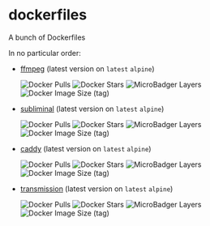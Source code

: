 # dockerfiles
A bunch of Dockerfiles

In no particular order:

- [ffmpeg](https://hub.docker.com/repository/docker/maxcanna/ffmpeg) (latest version on `latest` `alpine`)
    
    ![Docker Pulls](https://img.shields.io/docker/pulls/maxcanna/ffmpeg) ![Docker Stars](https://img.shields.io/docker/stars/maxcanna/ffmpeg) ![MicroBadger Layers](https://img.shields.io/microbadger/layers/maxcanna/ffmpeg) ![Docker Image Size (tag)](https://img.shields.io/docker/image-size/maxcanna/ffmpeg/latest)

- [subliminal](https://hub.docker.com/repository/docker/maxcanna/subliminal) (latest version on `latest` `alpine`)

    ![Docker Pulls](https://img.shields.io/docker/pulls/maxcanna/subliminal) ![Docker Stars](https://img.shields.io/docker/stars/maxcanna/subliminal) ![MicroBadger Layers](https://img.shields.io/microbadger/layers/maxcanna/subliminal) ![Docker Image Size (tag)](https://img.shields.io/docker/image-size/maxcanna/subliminal/latest)

- [caddy](https://hub.docker.com/repository/docker/maxcanna/caddy) (latest version on `latest` `alpine`)

    ![Docker Pulls](https://img.shields.io/docker/pulls/maxcanna/caddy) ![Docker Stars](https://img.shields.io/docker/stars/maxcanna/caddy) ![MicroBadger Layers](https://img.shields.io/microbadger/layers/maxcanna/caddy) ![Docker Image Size (tag)](https://img.shields.io/docker/image-size/maxcanna/caddy/latest)
 
 - [transmission](https://hub.docker.com/repository/docker/maxcanna/transmission) (latest version on `latest` `alpine`)

    ![Docker Pulls](https://img.shields.io/docker/pulls/maxcanna/transmission) ![Docker Stars](https://img.shields.io/docker/stars/maxcanna/transmission) ![MicroBadger Layers](https://img.shields.io/microbadger/layers/maxcanna/transmission) ![Docker Image Size (tag)](https://img.shields.io/docker/image-size/maxcanna/transmission/latest)
